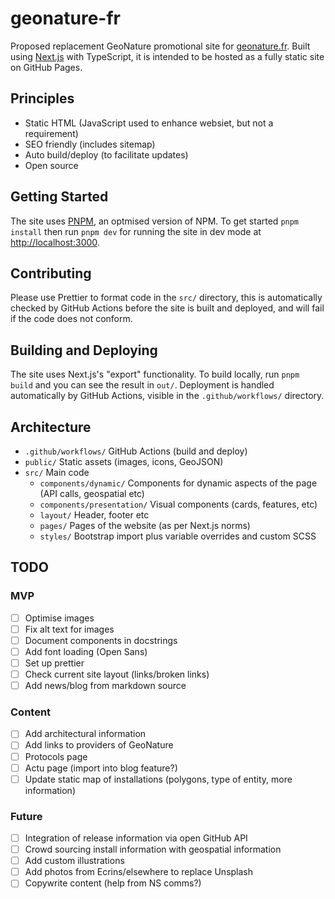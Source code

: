 # geonature-fr

Proposed replacement GeoNature promotional site for [geonature.fr](https://geonature.fr). Built using [Next.js](https://nextjs.org/) with TypeScript, it is intended to be hosted as a fully static site on GitHub Pages.

## Principles

- Static HTML (JavaScript used to enhance websiet, but not a requirement)
- SEO friendly (includes sitemap)
- Auto build/deploy (to facilitate updates)
- Open source

## Getting Started

The site uses [PNPM](https://pnpm.io/), an optmised version of NPM. To get started `pnpm install` then run `pnpm dev` for running the site in dev mode at [http://localhost:3000](http://localhost:3000).

## Contributing

Please use Prettier to format code in the `src/` directory, this is automatically checked by GitHub Actions before the site is built and deployed, and will fail if the code does not conform.

## Building and Deploying

The site uses Next.js's "export" functionality. To build locally, run `pnpm build` and you can see the result in `out/`. Deployment is handled automatically by GitHub Actions, visible in the `.github/workflows/` directory.

## Architecture

- `.github/workflows/` GitHub Actions (build and deploy)
- `public/` Static assets (images, icons, GeoJSON)
- `src/` Main code
  - `components/dynamic/` Components for dynamic aspects of the page (API calls, geospatial etc)
  - `components/presentation/` Visual components (cards, features, etc)
  - `layout/` Header, footer etc
  - `pages/` Pages of the website (as per Next.js norms)
  - `styles/` Bootstrap import plus variable overrides and custom SCSS


## TODO
### MVP

- [ ] Optimise images
- [ ] Fix alt text for images
- [ ] Document components in docstrings
- [ ] Add font loading (Open Sans)
- [ ] Set up prettier
- [ ] Check current site layout (links/broken links)
- [ ] Add news/blog from markdown source

### Content

- [ ] Add architectural information
- [ ] Add links to providers of GeoNature
- [ ] Protocols page
- [ ] Actu page (import into blog feature?)
- [ ] Update static map of installations (polygons, type of entity, more information)

### Future

- [ ] Integration of release information via open GitHub API
- [ ] Crowd sourcing install information with geospatial information
- [ ] Add custom illustrations
- [ ] Add photos from Ecrins/elsewhere to replace Unsplash
- [ ] Copywrite content (help from NS comms?)